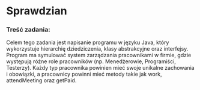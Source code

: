 # Sprawdzian

### Treść zadania:
Celem tego zadania jest napisanie programu w języku Java, który wykorzystuje hierarchię dziedziczenia, klasy abstrakcyjne oraz interfejsy. Program ma symulować system zarządzania pracownikami w firmie, gdzie występują różne role pracowników (np. Menedżerowie, Programiści, Testerzy). Każdy typ pracownika powinien mieć swoje unikalne zachowania i obowiązki, a pracownicy powinni mieć metody takie jak work, attendMeeting oraz getPaid.
